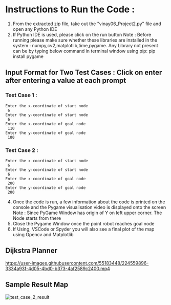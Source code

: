 # Instructions to Run the Code : 

1. From the extracted zip file, take out the "vinay06_Project2.py" file and open any Python IDE
3. If Python IDE is used, please click on the run button
Note : Before running please make sure whether these libraries are installed in the system : numpy,cv2,matplotlib,time,pygame.
Any Library not present can be by typing below command in terminal window using pip:
       pip install pygame
       
## Input Format for Two Test Cases : Click on enter after entering a value at each prompt

### Test Case 1 : 
	Enter the x-coordinate of start node
	 6
	Enter the y-coordinate of start node
	 6
	Enter the x-coordinate of goal node
	 110
	Enter the y-coordinate of goal node
	 100
### Test Case 2 : 
	Enter the x-coordinate of start node
	 6
	Enter the y-coordinate of start node
	 6
	Enter the x-coordinate of goal node
	 200
	Enter the y-coordinate of goal node
	 200




4. Once the code is run, a few information about the code is printed on the console and the Pygame visualisation video is displayed onto the screen
Note : Since PyGame Window has origin of Y on left upper corner. The Node starts from there
5. Close the Pygame Window once the point robot reaches goal node
6. If Using, VSCode or Spyder you will also see a final plot of the map using Opencv and Matplotlib


## Dijkstra Planner

https://user-images.githubusercontent.com/55183448/224559896-3334a93f-4d05-4bd0-b373-4af2589c2400.mp4

## Sample Result Map
![test_case_2_result](https://user-images.githubusercontent.com/55183448/224560414-b3815d1c-ba53-45d7-935e-da496356911d.png)
